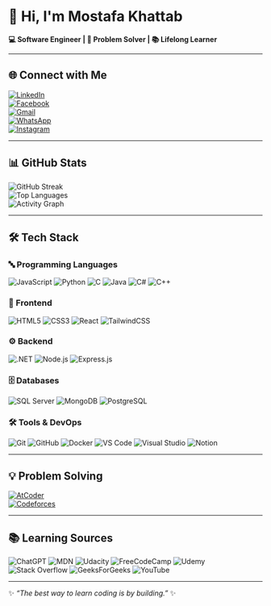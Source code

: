 # 👋 Hi, I'm Mostafa Khattab  

**💻 Software Engineer | 🚀 Problem Solver | 📚 Lifelong Learner**

---

## 🌐 Connect with Me  
[![LinkedIn](https://img.shields.io/badge/-LinkedIn-0077B5?style=for-the-badge&logo=linkedin&logoColor=white)](https://www.linkedin.com/in/mostafa-mohamed-b6aa8a275/)  
[![Facebook](https://img.shields.io/badge/-Facebook-1877F2?style=for-the-badge&logo=facebook&logoColor=white)](https://www.facebook.com/profile.php?id=100015362012727)  
[![Gmail](https://img.shields.io/badge/-Gmail-D14836?style=for-the-badge&logo=gmail&logoColor=white)](mailto:maaastafakhatab200@gmail.com)  
[![WhatsApp](https://img.shields.io/badge/-WhatsApp-25D366?style=for-the-badge&logo=whatsapp&logoColor=white)](tel:+01008603339)  
[![Instagram](https://img.shields.io/badge/-Instagram-E4405F?style=for-the-badge&logo=instagram&logoColor=white)](https://www.instagram.com/mostafakhat13/)  

---

## 📊 GitHub Stats  

![GitHub Streak](https://streak-stats.demolab.com?user=Mostafa-khatab&theme=nightowl&hide_border=true)  
![Top Languages](https://github-readme-stats.vercel.app/api/top-langs/?username=Mostafa-khatab&theme=nightowl&hide_border=true&layout=compact)  
![Activity Graph](https://github-readme-activity-graph.vercel.app/graph?username=Mostafa-khatab&theme=rogue)  

---

## 🛠️ Tech Stack  

### 🔤 Programming Languages  
![JavaScript](https://img.shields.io/badge/-JavaScript-333?style=for-the-badge&logo=javascript&logoColor=F7DF1E)
![Python](https://img.shields.io/badge/-Python-3670A0?style=for-the-badge&logo=python&logoColor=ffdd54)
![C](https://img.shields.io/badge/-C-00599C?style=for-the-badge&logo=c&logoColor=white)
![Java](https://img.shields.io/badge/-Java-ED8B00?style=for-the-badge&logo=java&logoColor=white)
![C#](https://img.shields.io/badge/-C%23-239120?style=for-the-badge&logo=csharp&logoColor=white)
![C++](https://img.shields.io/badge/-C++-00599C?style=for-the-badge&logo=cplusplus&logoColor=white)

### 🎨 Frontend  
![HTML5](https://img.shields.io/badge/-HTML5-E34F26?style=for-the-badge&logo=html5&logoColor=white)
![CSS3](https://img.shields.io/badge/-CSS3-1572B6?style=for-the-badge&logo=css3&logoColor=white)
![React](https://img.shields.io/badge/-React-20232A?style=for-the-badge&logo=react&logoColor=61DAFB)
![TailwindCSS](https://img.shields.io/badge/-Tailwind_CSS-38B2AC?style=for-the-badge&logo=tailwind-css&logoColor=white)

### ⚙️ Backend  
![.NET](https://img.shields.io/badge/-.NET-512BD4?style=for-the-badge&logo=dotnet&logoColor=white)
![Node.js](https://img.shields.io/badge/-Node.js-339933?style=for-the-badge&logo=nodedotjs&logoColor=white)
![Express.js](https://img.shields.io/badge/-Express.js-000000?style=for-the-badge&logo=express&logoColor=white)

### 🗄 Databases  
![SQL Server](https://img.shields.io/badge/-SQL_Server-CC2927?style=for-the-badge&logo=microsoftsqlserver&logoColor=white)
![MongoDB](https://img.shields.io/badge/-MongoDB-4EA94B?style=for-the-badge&logo=mongodb&logoColor=white)
![PostgreSQL](https://img.shields.io/badge/-PostgreSQL-4169E1?style=for-the-badge&logo=postgresql&logoColor=white)

### 🛠 Tools & DevOps  
![Git](https://img.shields.io/badge/-Git-F05033?style=for-the-badge&logo=git&logoColor=white)
![GitHub](https://img.shields.io/badge/-GitHub-121011?style=for-the-badge&logo=github&logoColor=white)
![Docker](https://img.shields.io/badge/-Docker-2496ED?style=for-the-badge&logo=docker&logoColor=white)
![VS Code](https://img.shields.io/badge/-VS_Code-0078d7?style=for-the-badge&logo=visual-studio-code&logoColor=white)
![Visual Studio](https://img.shields.io/badge/-Visual_Studio-5C2D91?style=for-the-badge&logo=visual-studio&logoColor=white)
![Notion](https://img.shields.io/badge/-Notion-000000?style=for-the-badge&logo=notion&logoColor=white)

---

## 💡 Problem Solving  

[![AtCoder](https://img.shields.io/badge/-AtCoder-1F8ACB?style=for-the-badge&logo=atcoder&logoColor=white)](https://atcoder.jp/users/khattab)  
[![Codeforces](https://img.shields.io/badge/-Codeforces-445f9d?style=for-the-badge&logo=codeforces&logoColor=white)](https://codeforces.com/profile/Khattaab)  

---

## 📚 Learning Sources  
![ChatGPT](https://img.shields.io/badge/-ChatGPT-74aa9c?style=for-the-badge&logo=openai&logoColor=white)
![MDN](https://img.shields.io/badge/-MDN_Web_Docs-black?style=for-the-badge&logo=mdnwebdocs&logoColor=white)
![Udacity](https://img.shields.io/badge/-Udacity-15B8E6?style=for-the-badge&logo=udacity&logoColor=white)
![FreeCodeCamp](https://img.shields.io/badge/-FreeCodeCamp-0A0A23?style=for-the-badge&logo=freecodecamp&logoColor=green)
![Udemy](https://img.shields.io/badge/-Udemy-A435F0?style=for-the-badge&logo=udemy&logoColor=white)
![Stack Overflow](https://img.shields.io/badge/-StackOverflow-FE7A16?style=for-the-badge&logo=stackoverflow&logoColor=white)
![GeeksForGeeks](https://img.shields.io/badge/-GeeksforGeeks-35914c?style=for-the-badge&logo=geeksforgeeks&logoColor=white)
![YouTube](https://img.shields.io/badge/-YouTube-FF0000?style=for-the-badge&logo=youtube&logoColor=white)

---

✨ *“The best way to learn coding is by building.”* ✨
